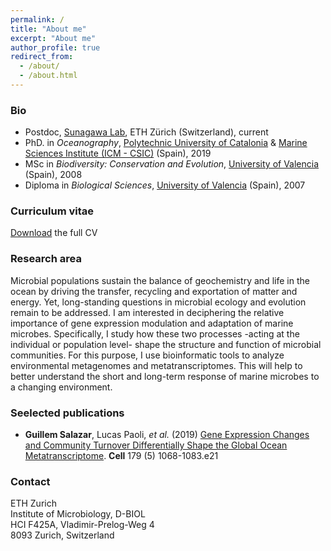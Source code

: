 ```yaml
---
permalink: /
title: "About me"
excerpt: "About me"
author_profile: true
redirect_from: 
  - /about/
  - /about.html
---
```


### Bio

- Postdoc, [Sunagawa Lab](https://micro.biol.ethz.ch/research/sunagawa.html), ETH Zürich (Switzerland), current
- PhD. in *Oceanography*, [Polytechnic University of Catalonia](https://www.upc.edu/en?set_language=en) & [Marine Sciences Institute (ICM - CSIC)](http://www.icm.csic.es/?q=en) (Spain), 2019
- MSc in *Biodiversity: Conservation and Evolution*, [University of Valencia](https://www.uv.es/uvweb/college/en/university-valencia-1285845048380.html) (Spain), 2008
- Diploma in *Biological Sciences*, [University of Valencia](https://www.uv.es/uvweb/college/en/university-valencia-1285845048380.html) (Spain), 2007

### Curriculum vitae

[Download](../_update_cv_and_pubs/cv.pdf) the full CV

### Research area

Microbial populations sustain the balance of geochemistry and life in the ocean by driving the transfer, recycling and exportation of matter and energy. Yet, long-​standing questions in microbial ecology and evolution remain to be addressed. I am interested in deciphering the relative importance of gene expression modulation and adaptation of marine microbes. Specifically, I study how these two processes -​acting at the individual or population level-​ shape the structure and function of microbial communities. For this purpose, I use bioinformatic tools to analyze environmental metagenomes and metatranscriptomes. This will help to better understand the short and long-​term response of marine microbes to a changing environment.

### Seelected publications

- **Guillem Salazar**, Lucas Paoli, *et al.* (2019) [Gene Expression Changes and Community Turnover Differentially Shape the Global Ocean Metatranscriptome](http://dx.doi.org/10.1016/j.cell.2019.10.014). **Cell** 179 (5) 1068-1083.e21

### Contact

ETH Zurich  
Institute of Microbiology, D-BIOL  
HCI F425A, Vladimir-Prelog-Weg 4  
8093 Zurich, Switzerland